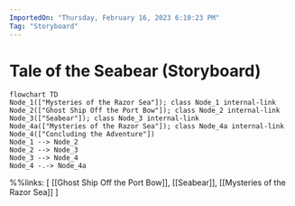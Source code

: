 ```yaml
---
ImportedOn: "Thursday, February 16, 2023 6:10:23 PM"
Tag: "Storyboard"
---
```

# Tale of the Seabear (Storyboard)
```mermaid
flowchart TD
Node_1(["Mysteries of the Razor Sea"]); class Node_1 internal-link
Node_2(["Ghost Ship Off the Port Bow"]); class Node_2 internal-link
Node_3(["Seabear"]); class Node_3 internal-link
Node_4a(["Mysteries of the Razor Sea"]); class Node_4a internal-link
Node_4(["Concluding the Adventure"])
Node_1 --> Node_2
Node_2 --> Node_3
Node_3 --> Node_4
Node_4 -.-> Node_4a
```
%%links: [ [[Ghost Ship Off the Port Bow]], [[Seabear]], [[Mysteries of the Razor Sea]] ]
